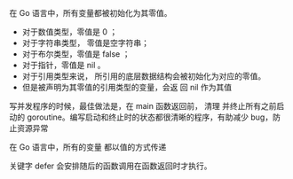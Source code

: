 在 Go 语言中，所有变量都被初始化为其零值。

- 对于数值类型，零值是 0 ；
- 对于字符串类型， 零值是空字符串；
- 对于布尔类型，零值是 false ；
- 对于指针，零值是 nil 。
- 对于引用类型来说， 所引用的底层数据结构会被初始化为对应的零值。
- 但是被声明为其零值的引用类型的变量，会返 回 nil 作为其值



写并发程序的时候，最佳做法是，在 main 函数返回前，
清理 并终止所有之前启动的 goroutine。编写启动和终止时的状态都很清晰的程序，有助减少 bug，防 止资源异常

在 Go 语言中，所有的变量 都以值的方式传递


关键字 defer 会安排随后的函数调用在函数返回时才执行。
